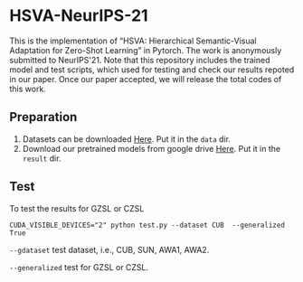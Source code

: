 # HSVA-NeurIPS-21
This is the implementation of “HSVA: Hierarchical Semantic-Visual Adaptation for Zero-Shot Learning” in Pytorch. The work is anonymously submitted to NeurIPS'21.
Note that this repository includes the trained model and test scripts, which used for testing and check our results repoted in our paper. Once our paper accepted, we will release the total codes of this work.

## Preparation
1. Datasets can be downloaded [Here](https://datasets.d2.mpi-inf.mpg.de/xian/xlsa17.zip).  Put it in the `data` dir.
2. Download our pretrained models from google drive [Here](https://drive.google.com/drive/folders/1h_hX114jLEa2ah5k1_Yp1nPoclinuRCw?usp=sharing). Put it in the `result` dir.

## Test
To test the results for GZSL or CZSL
```
CUDA_VISIBLE_DEVICES="2" python test.py --dataset CUB  --generalized True
```
`--gdataset` test dataset, i.e., CUB, SUN, AWA1, AWA2.

`--generalized` test for GZSL or CZSL.
 
